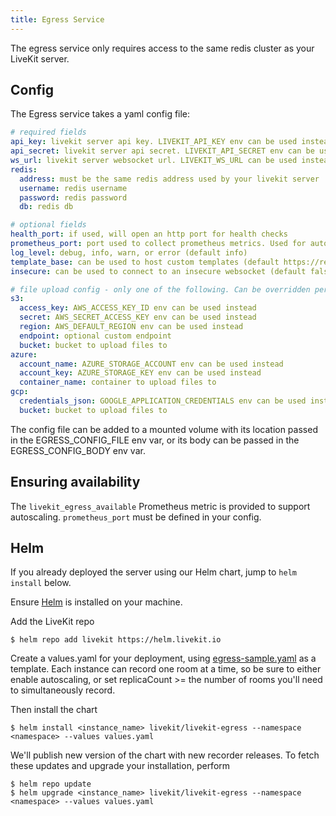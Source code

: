 ```yaml
---
title: Egress Service
---
```


The egress service only requires access to the same redis cluster as your LiveKit server.

## Config

The Egress service takes a yaml config file:

```yaml
# required fields
api_key: livekit server api key. LIVEKIT_API_KEY env can be used instead
api_secret: livekit server api secret. LIVEKIT_API_SECRET env can be used instead
ws_url: livekit server websocket url. LIVEKIT_WS_URL can be used instead
redis:
  address: must be the same redis address used by your livekit server
  username: redis username
  password: redis password
  db: redis db

# optional fields
health_port: if used, will open an http port for health checks
prometheus_port: port used to collect prometheus metrics. Used for autoscaling
log_level: debug, info, warn, or error (default info)
template_base: can be used to host custom templates (default https://recorder.livekit.io/#)
insecure: can be used to connect to an insecure websocket (default false)

# file upload config - only one of the following. Can be overridden per-request
s3:
  access_key: AWS_ACCESS_KEY_ID env can be used instead
  secret: AWS_SECRET_ACCESS_KEY env can be used instead
  region: AWS_DEFAULT_REGION env can be used instead
  endpoint: optional custom endpoint
  bucket: bucket to upload files to
azure:
  account_name: AZURE_STORAGE_ACCOUNT env can be used instead
  account_key: AZURE_STORAGE_KEY env can be used instead
  container_name: container to upload files to
gcp:
  credentials_json: GOOGLE_APPLICATION_CREDENTIALS env can be used instead
  bucket: bucket to upload files to
```

The config file can be added to a mounted volume with its location passed in the EGRESS_CONFIG_FILE env var, or its body can be passed in the EGRESS_CONFIG_BODY env var.

## Ensuring availability

The `livekit_egress_available` Prometheus metric is provided to support autoscaling. `prometheus_port` must be defined in your config.

## Helm

If you already deployed the server using our Helm chart, jump to `helm install` below.

Ensure [Helm](https://helm.sh/docs/intro/install/) is installed on your machine.

Add the LiveKit repo

```shell
$ helm repo add livekit https://helm.livekit.io
```

Create a values.yaml for your deployment, using [egress-sample.yaml](https://github.com/livekit/livekit-helm/blob/master/egress-sample.yaml) as a template.
Each instance can record one room at a time, so be sure to either enable autoscaling, or set replicaCount >= the number of rooms you'll need to simultaneously record.

Then install the chart

```shell
$ helm install <instance_name> livekit/livekit-egress --namespace <namespace> --values values.yaml
```

We'll publish new version of the chart with new recorder releases. To fetch these updates and upgrade your installation, perform

```shell
$ helm repo update
$ helm upgrade <instance_name> livekit/livekit-egress --namespace <namespace> --values values.yaml
```
